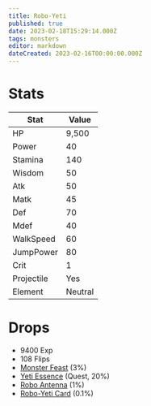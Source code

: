 ```yaml
---
title: Robo-Yeti
published: true
date: 2023-02-18T15:29:14.000Z
tags: monsters
editor: markdown
dateCreated: 2023-02-16T00:00:00.000Z
---
```


# Stats
|Stat|Value|
|-|-|
|HP|9,500|
|Power|40|
|Stamina|140|
|Wisdom|50|
|Atk|50|
|Matk|45|
|Def|70|
|Mdef|40|
|WalkSpeed|60|
|JumpPower|80|
|Crit|1|
|Projectile|Yes|
|Element|Neutral|

# Drops
 * 9400 Exp
 * 108 Flips
 * [Monster Feast](/items/monster-feast.md) (3%)
 * [Yeti Essence](/items/yeti-essence.md) (Quest, 20%)
 * [Robo Antenna](/items/robo-antenna.md) (1%)
 * [Robo-Yeti Card](/items/robo-yeti-card.md) (0.1%)
